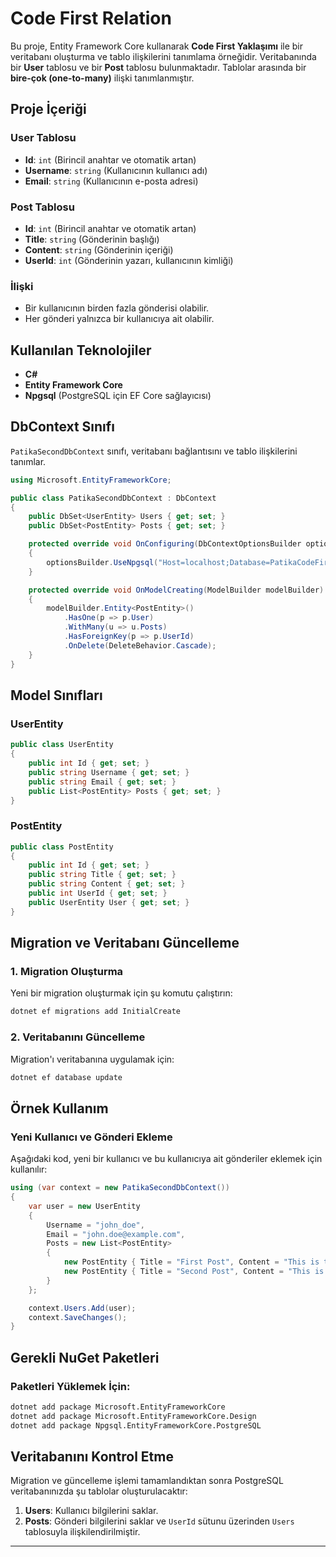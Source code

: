 ﻿# Code First Relation

Bu proje, Entity Framework Core kullanarak **Code First Yaklaşımı** ile bir veritabanı oluşturma ve tablo ilişkilerini tanımlama örneğidir. Veritabanında bir **User** tablosu ve bir **Post** tablosu bulunmaktadır. Tablolar arasında bir **bire-çok (one-to-many)** ilişki tanımlanmıştır.

## Proje İçeriği

### User Tablosu
- **Id**: `int` (Birincil anahtar ve otomatik artan)
- **Username**: `string` (Kullanıcının kullanıcı adı)
- **Email**: `string` (Kullanıcının e-posta adresi)

### Post Tablosu
- **Id**: `int` (Birincil anahtar ve otomatik artan)
- **Title**: `string` (Gönderinin başlığı)
- **Content**: `string` (Gönderinin içeriği)
- **UserId**: `int` (Gönderinin yazarı, kullanıcının kimliği)

### İlişki
- Bir kullanıcının birden fazla gönderisi olabilir.
- Her gönderi yalnızca bir kullanıcıya ait olabilir.

## Kullanılan Teknolojiler
- **C#**
- **Entity Framework Core**
- **Npgsql** (PostgreSQL için EF Core sağlayıcısı)

## DbContext Sınıfı
`PatikaSecondDbContext` sınıfı, veritabanı bağlantısını ve tablo ilişkilerini tanımlar.

```csharp
using Microsoft.EntityFrameworkCore;

public class PatikaSecondDbContext : DbContext
{
    public DbSet<UserEntity> Users { get; set; }
    public DbSet<PostEntity> Posts { get; set; }

    protected override void OnConfiguring(DbContextOptionsBuilder optionsBuilder)
    {
        optionsBuilder.UseNpgsql("Host=localhost;Database=PatikaCodeFirstDb2;Username=yourUsername;Password=yourPassword");
    }

    protected override void OnModelCreating(ModelBuilder modelBuilder)
    {
        modelBuilder.Entity<PostEntity>()
            .HasOne(p => p.User)
            .WithMany(u => u.Posts)
            .HasForeignKey(p => p.UserId)
            .OnDelete(DeleteBehavior.Cascade);
    }
}
```

## Model Sınıfları

### UserEntity
```csharp
public class UserEntity
{
    public int Id { get; set; }
    public string Username { get; set; }
    public string Email { get; set; }
    public List<PostEntity> Posts { get; set; }
}
```

### PostEntity
```csharp
public class PostEntity
{
    public int Id { get; set; }
    public string Title { get; set; }
    public string Content { get; set; }
    public int UserId { get; set; }
    public UserEntity User { get; set; }
}
```

## Migration ve Veritabanı Güncelleme

### 1. Migration Oluşturma
Yeni bir migration oluşturmak için şu komutu çalıştırın:
```bash
dotnet ef migrations add InitialCreate
```

### 2. Veritabanını Güncelleme
Migration'ı veritabanına uygulamak için:
```bash
dotnet ef database update
```

## Örnek Kullanım

### Yeni Kullanıcı ve Gönderi Ekleme
Aşağıdaki kod, yeni bir kullanıcı ve bu kullanıcıya ait gönderiler eklemek için kullanılır:

```csharp
using (var context = new PatikaSecondDbContext())
{
    var user = new UserEntity
    {
        Username = "john_doe",
        Email = "john.doe@example.com",
        Posts = new List<PostEntity>
        {
            new PostEntity { Title = "First Post", Content = "This is the content of the first post." },
            new PostEntity { Title = "Second Post", Content = "This is the content of the second post." }
        }
    };

    context.Users.Add(user);
    context.SaveChanges();
}
```

## Gerekli NuGet Paketleri

### Paketleri Yüklemek İçin:
```bash
dotnet add package Microsoft.EntityFrameworkCore
dotnet add package Microsoft.EntityFrameworkCore.Design
dotnet add package Npgsql.EntityFrameworkCore.PostgreSQL
```

## Veritabanını Kontrol Etme
Migration ve güncelleme işlemi tamamlandıktan sonra PostgreSQL veritabanınızda şu tablolar oluşturulacaktır:

1. **Users**: Kullanıcı bilgilerini saklar.
2. **Posts**: Gönderi bilgilerini saklar ve `UserId` sütunu üzerinden `Users` tablosuyla ilişkilendirilmiştir.

---

